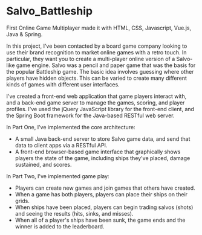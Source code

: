 # Salvo_Battleship
First Online Game Multiplayer made it with HTML, CSS, Javascript, Vue.js, Java & Spring.

In this project, I've been contacted by a board game company looking to use their brand recognition to market online games with a retro touch. In particular, they want you to create a multi-player online version of a Salvo-like game engine. Salvo was a pencil and paper game that was the basis for the popular Battleship game. The basic idea involves guessing where other players have hidden objects. This can be varied to create many different kinds of games with different user interfaces.

I've created a front-end web application that game players interact with, and a back-end game server to manage the games, scoring, and player profiles. I've used the jQuery JavaScript library for the front-end client, and the Spring Boot framework for the Java-based RESTful web server.

In Part One, I've implemented the core architecture:
- A small Java back-end server to store Salvo game data, and send that data to client apps via a RESTful API.
- A front-end browser-based game interface that graphically shows players the state of the game, including ships they've placed, damage sustained, and scores.

In Part Two, I've implemented game play:
- Players can create new games and join games that others have created.
- When a game has both players, players can place their ships on their grids.
- When ships have been placed, players can begin trading salvos (shots) and seeing the results (hits, sinks, and misses).
- When all of a player's ships have been sunk, the game ends and the winner is added to the leaderboard.

